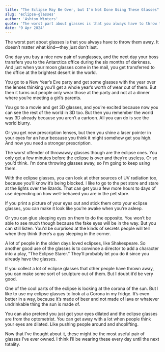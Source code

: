 ```yaml
---
title: "The Eclipse May Be Over, but I'm Not Done Using These Glasses"
slug: 'eclipse-glasses'
author: 'Ashton Winters'
quote: 'The worst part about glasses is that you always have to throw them away. It doesn’t matter what kind—they just don’t last.'
date: '9 Apr 2024'
---
```


The worst part about glasses is that you always have to throw them away. It doesn’t matter what kind—they just don’t last.

One day you buy a nice new pair of sunglasses, and the next day your boss transfers you to the Antarctica office during the six months of darkness. And just when your moon glasses come in the mail, you get transferred to the office at the brightest desert in the world.

You go to a New Year’s Eve party and get some glasses with the year over the lenses thinking you’ll get a whole year’s worth of wear out of them. But then it turns out people only wear those at the party and not at a dinner where you’re meeting a girl’s parents.

You go to a movie and get 3D glasses, and you’re excited because now you can see the rest of the world in 3D too. But then you remember the world was 3D already because you aren’t a cartoon. All you can do is see the world blurry.

Or you get new prescription lenses, but then you shine a laser pointer in your eyes for an hour because you think it might somehow get you high. And now you need a stronger prescription.

The worst offender of throwaway glasses though are the eclipse ones. You only get a few minutes before the eclipse is over and they’re useless. Or so you’d think. I’m done throwing glasses away, so I’m going to keep using them.

With the eclipse glasses, you can look at other sources of UV radiation too, because you’ll know it’s being blocked. I like to go to the pet store and stare at the lights over the lizards. That can get you a few more hours to days of use depending on how well-behaved you are in the pet store.

If you print a picture of your eyes out and stick them onto your eclipse glasses, you can make it look like you’re awake when you’re asleep.

Or you can glue sleeping eyes on them to do the opposite. You won’t be able to see much though because the fake eyes will be in the way. But you can still listen. You'd be surprised at the kinds of secrets people will tell when they think there’s a guy sleeping in the corner.

A lot of people in the olden days loved eclipses, like Shakespeare. So another good use of the glasses is to convince a director to add a character into a play, “The Eclipse Starer.” They’ll probably let you do it since you already have the glasses.

If you collect a lot of eclipse glasses that other people have thrown away, you can make some sort of sculpture out of them. But I doubt it’d be very good.

One of the cool parts of the eclipse is looking at the corona of the sun. But I like to use my eclipse glasses to look at a Corona in my fridge. It’s even better in a way, because it’s made of beer and not made of lava or whatever undrinkable thing the sun is made of.

You can also pretend you just got your eyes dilated and the eclipse glasses are from the optometrist. You can get away with a lot when people think your eyes are dilated. Like pushing people around and shoplifting.

Now that I’ve thought about it, these might be the most useful pair of glasses I’ve ever owned. I think I’ll be wearing these every day until the next totality.